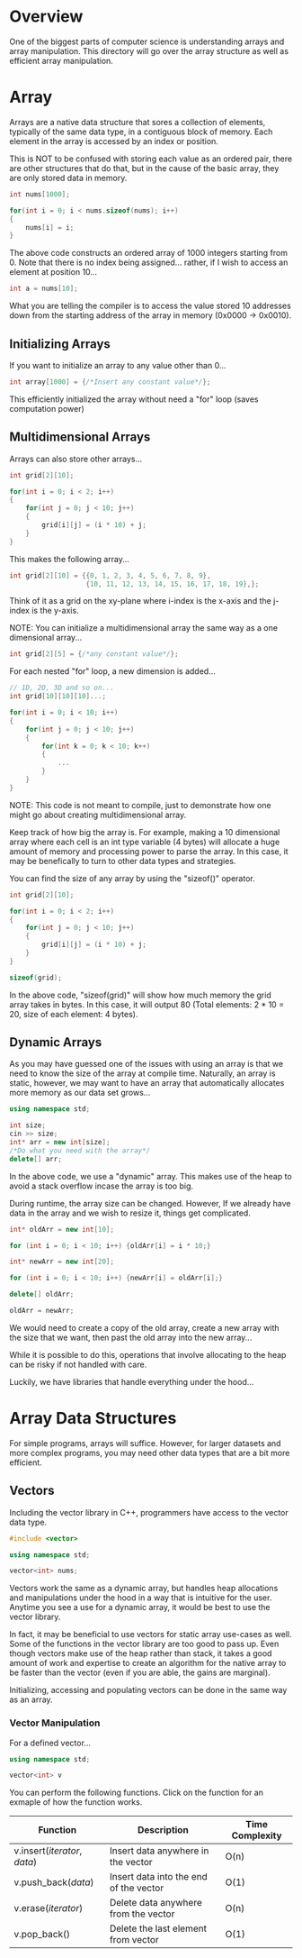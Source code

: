 # Overview

One of the biggest parts of computer science is understanding arrays and array manipulation. This directory will go over the array structure as well as efficient array manipulation.

# Array

Arrays are a native data structure that sores a collection of elements, typically of the same data type, in a contiguous block of memory. Each element in the array is accessed by an index or position.

This is NOT to be confused with storing each value as an ordered pair, there are other structures that do that, but in the cause of the basic array, they are only stored data in memory.

```cpp
int nums[1000];

for(int i = 0; i < nums.sizeof(nums); i++)
{
    nums[i] = i;
}
```

The above code constructs an ordered array of 1000 integers starting from 0. Note that there is no index being assigned... rather, if I wish to access an element at position 10...

```cpp
int a = nums[10];
```

What you are telling the compiler is to access the value stored 10 addresses down from the starting address of the array in memory (0x0000 -> 0x0010).

## Initializing Arrays

If you want to initialize an array to any value other than 0...

```cpp
int array[1000] = {/*Insert any constant value*/};
```

This efficiently initialized the array without need a "for" loop (saves computation power)

## Multidimensional Arrays

Arrays can also store other arrays...

```cpp
int grid[2][10];

for(int i = 0; i < 2; i++)
{
    for(int j = 0; j < 10; j++)
    {
        grid[i][j] = (i * 10) + j;
    }
}
```

This makes the following array...

```cpp
int grid[2][10] = {{0, 1, 2, 3, 4, 5, 6, 7, 8, 9},
                   {10, 11, 12, 13, 14, 15, 16, 17, 18, 19},};
```

Think of it as a grid on the xy-plane where i-index is the x-axis and the j-index is the y-axis.

NOTE: You can initialize a multidimensional array the same way as a one dimensional array...

```cpp
int grid[2][5] = {/*any constant value*/};
```

For each nested "for" loop, a new dimension is added...

```cpp
// 1D, 2D, 3D and so on...
int grid[10][10][10]...;

for(int i = 0; i < 10; i++)
{
    for(int j = 0; j < 10; j++)
    {
        for(int k = 0; k < 10; k++)
        {
            ...
        }
    }
}
```

NOTE: This code is not meant to compile, just to demonstrate how one might go about creating multidimensional array.

Keep track of how big the array is. For example, making a 10 dimensional array where each cell is an int type variable (4 bytes) will allocate a huge amount of memory and processing power to parse the array. In this case, it may be benefically to turn to other data types and strategies.

You can find the size of any array by using the "sizeof()" operator.

```cpp
int grid[2][10];

for(int i = 0; i < 2; i++)
{
    for(int j = 0; j < 10; j++)
    {
        grid[i][j] = (i * 10) + j;
    }
}

sizeof(grid);
```

In the above code, "sizeof(grid)" will show how much memory the grid array takes in bytes. In this case, it will output 80 (Total elements: 2 * 10 = 20, size of each element: 4 bytes).

## Dynamic Arrays

As you may have guessed one of the issues with using an array is that we need to know the size of the array at compile time. Naturally, an array is static, however, we may want to have an array that automatically allocates more memory as our data set grows...

```cpp
using namespace std;

int size;
cin >> size;
int* arr = new int[size];
/*Do what you need with the array*/
delete[] arr;
```

In the above code, we use a "dynamic" array. This makes use of the heap to avoid a stack overflow incase the array is too big. 

During runtime, the array size can be changed. However, If we already have data in the array and we wish to resize it, things get complicated.

```cpp
int* oldArr = new int[10];

for (int i = 0; i < 10; i++) {oldArr[i] = i * 10;}

int* newArr = new int[20]; 

for (int i = 0; i < 10; i++) {newArr[i] = oldArr[i];}

delete[] oldArr;

oldArr = newArr;  

```

We would need to create a copy of the old array, create a new array with the size that we want, then past the old array into the new array...

While it is possible to do this, operations that involve allocating to the heap can be risky if not handled with care. 

Luckily, we have libraries that handle everything under the hood...

# Array Data Structures

For simple programs, arrays will suffice. However, for larger datasets and more complex programs, you may need other data types that are a bit more efficient.

## Vectors

Including the vector library in C++, programmers have access to the vector data type. 

```cpp
#include <vector>

using namespace std;

vector<int> nums;
```

Vectors work the same as a dynamic array, but handles heap allocations and manipulations under the hood in a way that is intuitive for the user. Anytime you see a use for a dynamic array, it would be best to use the vector library.

In fact, it may be beneficial to use vectors for static array use-cases as well. Some of the functions in the vector library are too good to pass up. Even though vectors make use of the heap rather than stack, it takes a good amount of work and expertise to create an algorithm for the native array to be faster than the vector (even if you are able, the gains are marginal).

Initializing, accessing and populating vectors can be done in the same way as an array.

### Vector Manipulation

For a defined vector...

```cpp
using namespace std;

vector<int> v
```

You can perform the following functions. Click on the function for an exmaple of how the function works.

|Function                    |Description                                                     |Time Complexity|
|----------------------------|----------------------------------------------------------------|---------------|
|v.insert(*iterator*, *data*)|Insert data anywhere in the vector                              |O(n)           |
|v.push_back(*data*)         |Insert data into the end of the vector                          |O(1)           |
|v.erase(*iterator*)         |Delete data anywhere from the vector                            |O(n)           |
|v.pop_back()                |Delete the last element from vector                             |O(1)           |